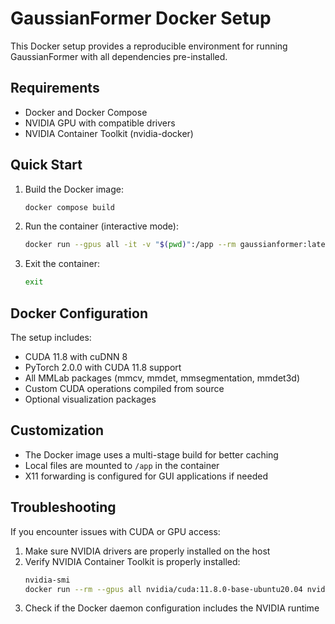 # GaussianFormer Docker Setup

This Docker setup provides a reproducible environment for running GaussianFormer with all dependencies pre-installed.

## Requirements

- Docker and Docker Compose
- NVIDIA GPU with compatible drivers
- NVIDIA Container Toolkit (nvidia-docker)

## Quick Start

1. Build the Docker image:
   ```bash
   docker compose build
   ```

2. Run the container (interactive mode):
   ```bash
   docker run --gpus all -it -v "$(pwd)":/app --rm gaussianformer:latest
   ```

3. Exit the container:
   ```bash
   exit
   ```

## Docker Configuration

The setup includes:

- CUDA 11.8 with cuDNN 8
- PyTorch 2.0.0 with CUDA 11.8 support
- All MMLab packages (mmcv, mmdet, mmsegmentation, mmdet3d)
- Custom CUDA operations compiled from source
- Optional visualization packages

## Customization

- The Docker image uses a multi-stage build for better caching
- Local files are mounted to `/app` in the container
- X11 forwarding is configured for GUI applications if needed

## Troubleshooting

If you encounter issues with CUDA or GPU access:

1. Make sure NVIDIA drivers are properly installed on the host
2. Verify NVIDIA Container Toolkit is properly installed:
   ```bash
   nvidia-smi
   docker run --rm --gpus all nvidia/cuda:11.8.0-base-ubuntu20.04 nvidia-smi
   ```
3. Check if the Docker daemon configuration includes the NVIDIA runtime
